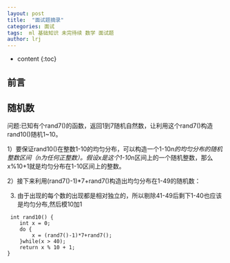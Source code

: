 ```yaml
---
layout: post
title:  "面试题摘录"
categories: 面试
tags:  ml 基础知识 未完待续 数学 面试题
author: lrj
---
```


* content
{:toc}


## 前言


##  随机数
问题:已知有个rand7()的函数，返回1到7随机自然数，让利用这个rand7()构造rand10()随机1~10。

1）要保证rand10()在整数1-10的均匀分布，可以构造一个1-10*n的均匀分布的随机整数区间（n为任何正整数）。假设x是这个1-10*n区间上的一个随机整数，那么x%10+1就是均匀分布在1-10区间上的整数。

2）接下来利用(rand7()-1)*7+rand7()构造出均匀分布在1-49的随机数：

3) 由于出现的每个数的出现都是相对独立的，所以剔除41-49后剩下1-40也应该是均匀分布,然后模10加1

```
 int rand10() {
    int x = 0;
    do {
        x = (rand7()-1)*7+rand7();
    }while(x > 40);
    return x % 10 + 1;
}
```











